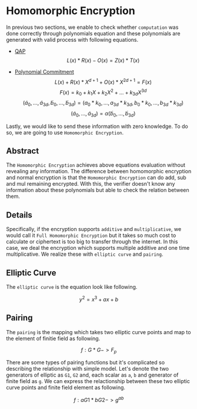 # Homomorphic Encryption

In previous two sections, we enable to check whether `computation` was done correctly through polynomials equation and these polynomials are generated with valid process with following equations.

- [QAP](qap.md)
$$ L(x) * R(x) - O(x) = Z(x) * T(x) $$

- [Polynomial Commitment](polynomial_commitment.md)
$$ L(x) + R(x) * X^{d+1} + O(x) * X^{2d+1} = F(x) $$
$$ F(x) = k_0 + k_1X + k_2X^2 + ... + k_{3d}X^{3d} $$
$$ (\acute a_0,...,\acute a_{3d}, \acute b_0,...,\acute b_{3d}) = (a_0 * k_0,...,a_{3d} * k_{3d}, b_0 * k_0,...,b_{3d} * k_{3d}) $$
$$ (\acute a_0,...,\acute a_{3d}) = α(\acute b_0,...,\acute b_{3d}) $$

Lastly, we would like to send these information with zero knowledge. To do so, we are going to use `Homomorphic Encryption`.

## Abstract

The `Homomorphic Encryption` achieves above equations evaluation without revealing any information. The difference between homomorphic encryption and normal encryption is that the `Homomorphic Encryption` can do add, sub and mul remaining encrypted. With this, the verifier doesn't know any information about these polynomials but able to check the relation between them.

## Details

Specifically, if the encryption supports `additive` and `multiplicative`, we would call it `Full Homomorphic Encryption` but it takes so much cost to calculate or ciphertext is too big to transfer through the internet. In this case, we deal the encryption which supports multiple additive and one time multiplicative. We realize these with `elliptic curve` and `pairing`.

## Elliptic Curve

The `elliptic curve` is the equation look like following.

$$ y^2 = x^3 + ax + b $$

## Pairing

The `pairing` is the mapping which takes two elliptic curve points and map to the element of finitie field as following.

$$ f: G * G -> F_p $$

There are some types of pairing functions but it's complicated so describing the relationship with simple model. Let's denote the two generators of elliptic as `G1`, `G2` and, each scalar as `a`, `b` and generator of finite field as `g`. We can express the relactionship between these two elliptic curve points and finite field element as following.

$$ f: aG1 * bG2 -> g^{ab} $$
